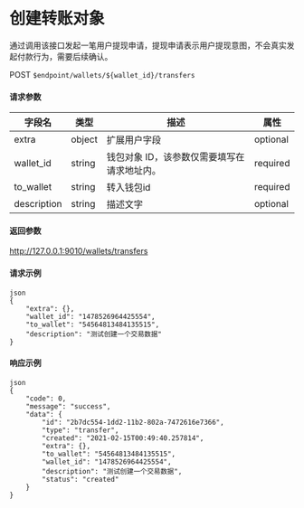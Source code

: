 # 创建转账对象

通过调用该接口发起一笔用户提现申请，提现申请表示用户提现意图，不会真实发起付款行为，需要后续确认。

POST `$endpoint/wallets/${wallet_id}/transfers`

#### 请求参数

| 字段名         | 类型        | 描述                                                         | 属性          |
| -------------- | ----------- | ------------------------------------------------------------ | ------------- |
| extra       | object    | 扩展用户字段                       |optional|
| wallet_id   | string | 钱包对象 ID，该参数仅需要填写在请求地址内。 |required|
| to_wallet   | string    | 转入钱包id                         |required|
| description | string    | 描述文字                           |optional|

#### 返回参数

http://127.0.0.1:9010/wallets/transfers

#### 请求示例
```
json
{
    "extra": {},
    "wallet_id": "1478526964425554",
    "to_wallet": "54564813484135515",
    "description": "测试创建一个交易数据"
}
```

#### 响应示例
```
json
{
    "code": 0,
    "message": "success",
    "data": {
        "id": "2b7dc554-1dd2-11b2-802a-7472616e7366",
        "type": "transfer",
        "created": "2021-02-15T00:49:40.257814",
        "extra": {},
        "to_wallet": "54564813484135515",
        "wallet_id": "1478526964425554",
        "description": "测试创建一个交易数据",
        "status": "created"
    }
}
```
